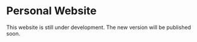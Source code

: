 # Personal Website
This website is still under development. The new version will be published soon.
